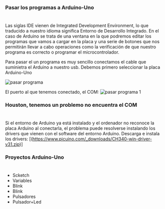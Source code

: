 ### **Pasar los programas a Arduino-Uno**
#
Las siglas IDE vienen de Integrated Development Environment, lo que traducido a nuestro idioma significa Entorno de Desarrollo Integrado. En el caso de Arduino se trata de una ventana en la que podremos editar los programas que vamos a cargar en la placa y una serie de botones que nos permitirán llevar a cabo operaciones como la verificación de que nuestro programa es correcto o programar el microcontrolador.

Para pasar el un programa es muy sencillo conectamos el cable que suminietra el Arduino a nuestro usb. Debemos primero seleccionar la placa Arduino-Uno

![pasar programa](https://user-images.githubusercontent.com/47045714/80850323-94ff8200-8c1b-11ea-812d-2302329c3759.png)

El puerto al que tenemos conectado, el COM:
![pasar programa 1](https://user-images.githubusercontent.com/47045714/80850327-9761dc00-8c1b-11ea-8e63-8f3d1aec0eb2.png)

### **Houston, tenemos un problemo no encuentra el COM**
#
Si el entorno de Arduino ya está instalado y el ordenador no reconoce la placa Arduino al conectarla, el problema puede resolverse instalando los drivers que vienen con el software del entorno Arduino.
Descarga e instala los drivers:
[(https://www.picuino.com/_downloads/CH340-win-driver-v31.zip)]

### **Proyectos Arduino-Uno**
#
- Scketch 
- Variables
- Blink
- Blink
- Pulsadores
- Pulsador+Led
